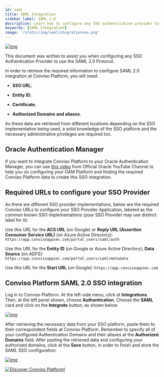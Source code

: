 ```yaml
---
id: saml
title: SAML Integration
sidebar_label: SAML 2.0
description: Learn how to configure any SSO authentication provider to use the SAML 2.0 protocol on the Conviso Platform.
keywords: [SAML Integration]
image: '/static/img/samlintegrationseo.png'
---
```


<div style={{textAlign: 'center'}}>

[![img](../../../static/img/saml.png  "SAML.")](https://cta-service-cms2.hubspot.com/web-interactives/public/v1/track/redirect?encryptedPayload=AVxigLKtcWzoFbzpyImNNQsXC9S54LjJuklwM39zNd7hvSoR%2FVTX%2FXjNdqdcIIDaZwGiNwYii5hXwRR06puch8xINMyL3EXxTMuSG8Le9if9juV3u%2F%2BX%2FCKsCZN1tLpW39gGnNpiLedq%2BrrfmYxgh8G%2BTcRBEWaKasQ%3D&webInteractiveContentId=125788977029&portalId=5613826)

</div>

This document was written to assist you when configuring any SSO Authentication Provider to use the SAML 2.0 Protocol.

In order to retrieve the required information to configure SAML 2.0 integration at Conviso Platform, you will need:

- **SSO URL**;

- **Entity ID**;

- **Certificate**;

- **Authorized Domains and aliases**.

As these data are retrieved from different locations depending on the SSO implementation being used, a solid knowledge of the SSO platform and the necessary administrative privileges are required too.

## Oracle Authentication Manager

If you want to integrate Conviso Platform to your Oracle Authentication Manager, you can use [this video](https://www.youtube.com/watch?v=7ybg7pQyIS0) from Official Oracle YouTube Channel to help you on configuring your OAM Platform and finding the required Conviso Platform data to create this SSO integration.

## Required URLs to configure your SSO Provider

As there are different SSO provider implementations, below are the required Conviso URLs to configure your SSO Provider Application, labeled as the common known SSO implementations (your SSO Provider may use distinct label for it):

Use this URL for the **ACS URL** (on Google) or **Reply URL (Assertion Consumer Service URL)** (on Azure Active Directory): 
```https://app.convisoappsec.com/portal_users/saml/auth```

Use this URL for the **Entity ID** (on Google or Azure Active Directory), **Data Source** (on ADFS):
```https://app.convisoappsec.com/portal_users/saml/metadata```

Use this URL for the **Start URL** (on Google):
```https://app.convisoappsec.com```

## Conviso Platform SAML 2.0 SSO integration

Log in to Conviso Platform. At the left-side menu, click at **Integrations**. Then, at the left panel shown, choose **Authentication**. Choose the **SAML** card and click on the **Integrate** button, as shown below:

<div style={{textAlign: 'center'}}>

[![img](../../../static/img/saml-img1.png "Conviso Platform integration.")](https://cta-service-cms2.hubspot.com/web-interactives/public/v1/track/redirect?encryptedPayload=AVxigLKtcWzoFbzpyImNNQsXC9S54LjJuklwM39zNd7hvSoR%2FVTX%2FXjNdqdcIIDaZwGiNwYii5hXwRR06puch8xINMyL3EXxTMuSG8Le9if9juV3u%2F%2BX%2FCKsCZN1tLpW39gGnNpiLedq%2BrrfmYxgh8G%2BTcRBEWaKasQ%3D&webInteractiveContentId=125788977029&portalId=5613826)

</div>

After retrieving the necessary data from your SSO platform, paste them to their correspondent fields at Conviso Platform. Remember to specify all of your configured Authentication Domains and their aliases at the **Authorized Domains** field. After pasting the retrieved data and configuring your authorized domains, click at the **Save** button, in order to finish and store the SAML SSO configuration:

<div style={{textAlign: 'center'}}>

[![img](../../../static/img/saml-img2.png  "Conviso Platform integration.")](https://cta-service-cms2.hubspot.com/web-interactives/public/v1/track/redirect?encryptedPayload=AVxigLKtcWzoFbzpyImNNQsXC9S54LjJuklwM39zNd7hvSoR%2FVTX%2FXjNdqdcIIDaZwGiNwYii5hXwRR06puch8xINMyL3EXxTMuSG8Le9if9juV3u%2F%2BX%2FCKsCZN1tLpW39gGnNpiLedq%2BrrfmYxgh8G%2BTcRBEWaKasQ%3D&webInteractiveContentId=125788977029&portalId=5613826)

</div>


[![Discover Conviso Platform!](https://no-cache.hubspot.com/cta/default/5613826/interactive-125788977029.png)](https://cta-service-cms2.hubspot.com/web-interactives/public/v1/track/redirect?encryptedPayload=AVxigLKtcWzoFbzpyImNNQsXC9S54LjJuklwM39zNd7hvSoR%2FVTX%2FXjNdqdcIIDaZwGiNwYii5hXwRR06puch8xINMyL3EXxTMuSG8Le9if9juV3u%2F%2BX%2FCKsCZN1tLpW39gGnNpiLedq%2BrrfmYxgh8G%2BTcRBEWaKasQ%3D&webInteractiveContentId=125788977029&portalId=5613826)